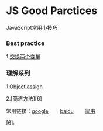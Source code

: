 # JS Good Parctices

JavaScript常用小技巧



### Best practice

1.[交换两个变量][4]



### 理解系列

1.[Object.assign][5]

2.[简洁方法][6]









常用链接：[google][2] &emsp;&emsp;[baidu][1] &emsp;&emsp;[简书][3]



[1]: https://www.baidu.com/
[2]:https://www.google.com/
[3]:https://www.jianshu.com/u/38cda4df3e4c
[4]:https://github.com/shuzewu/JS-Good-Practices/blob/master/JS/%E6%9C%80%E4%BD%B3%E5%AE%9E%E8%B7%B5/%E4%BA%A4%E6%8D%A2%E4%B8%A4%E4%B8%AA%E5%8F%98%E9%87%8F.md
[5]:https://github.com/shuzewu/JS-Good-Practices/blob/master/JS/%E6%B7%B1%E5%85%A5%E7%B3%BB%E5%88%97%E6%96%87%E7%AB%A0/Object.assign.md

[6]: